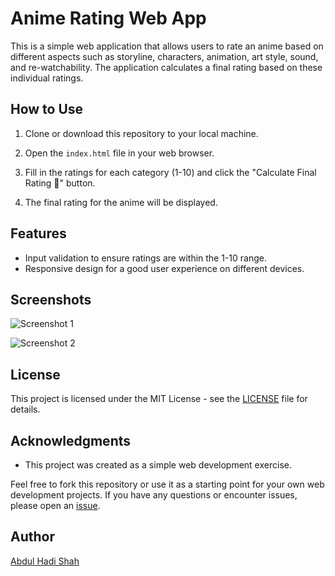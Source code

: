 # Anime Rating Web App

This is a simple web application that allows users to rate an anime based on different aspects such as storyline, characters, animation, art style, sound, and re-watchability. The application calculates a final rating based on these individual ratings.

## How to Use

1. Clone or download this repository to your local machine.

2. Open the `index.html` file in your web browser.

3. Fill in the ratings for each category (1-10) and click the "Calculate Final Rating 🚀" button.

4. The final rating for the anime will be displayed.

## Features

- Input validation to ensure ratings are within the 1-10 range.
- Responsive design for a good user experience on different devices.

## Screenshots

![Screenshot 1](https://github.com/abdulhadishah/AnimeEvalu8/assets/101188074/ef97d248-70d3-447b-a943-fdcc6fdc3f24)

![Screenshot 2](https://github.com/abdulhadishah/AnimeEvalu8/assets/101188074/9e9b2984-414e-4841-9cb7-3418f4ec8a39)


## License

This project is licensed under the MIT License - see the [LICENSE](LICENSE) file for details.

## Acknowledgments

- This project was created as a simple web development exercise.

Feel free to fork this repository or use it as a starting point for your own web development projects. If you have any questions or encounter issues, please open an [issue](https://github.com/abdulhadishah/AnimeEvalu8/issues).

## Author

[Abdul Hadi Shah](https://github.com/abdulhadishah/)

